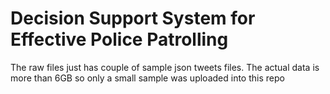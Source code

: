 # Decision Support System for Effective Police Patrolling
 
The raw files just has couple of sample json tweets files.
The actual data is more than 6GB so only a small sample was uploaded into this repo
